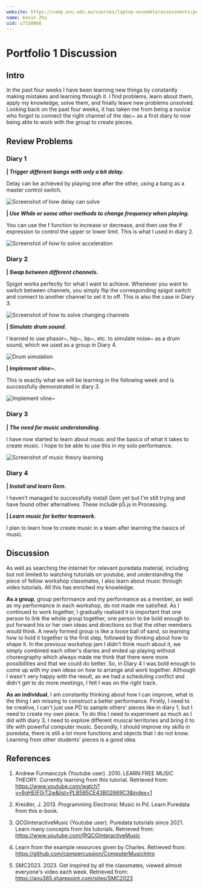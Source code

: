 ```yaml
---
website: https://comp.anu.edu.au/courses/laptop-ensemble/assessments/portfolio/
name: Kevin Zhu
uid: u7338066
---
```


# Portfolio 1 Discussion

## Intro
In the past four weeks I have been learning new things by constantly making mistakes and learning through it. I find problems, learn about them, apply my knowledge, solve them, and finally leave new problems unsolved. Looking back on the past four weeks, it has taken me from being a novice who forgot to connect the right channel of the dac~ as a first diary to now being able to work with the group to create pieces.

## Review Problems
### Diary 1

**| *Trigger different bangs with only a bit delay.***

Delay can be achieved by playing one after the other, using a bang as a master control switch.

![ Screenshot of how delay can solve](delay.png)

**| *Use While or some other methods to change frequency when playing.***

You can use the f function to increase or decrease, and then use the if expression to control the upper or lower limit. This is what I used in diary 2.

![ Screenshot of how to solve acceleration](accelerate.png)

### Diary 2

**| *Swap between different channels.***

Spigot works perfectly for what I want to achieve. Whenever you want to switch between channels, you simply flip the corresponding spigot switch and connect to another channel to set it to off. This is also the case in Diary 3.

![ Screenshot of how to solve changing channels](spigot.png)

**| *Simulate drum sound.***

I learned to use phasor~, hip~, bp~, etc. to simulate noise~ as a  drum sound, which we used as a group in Diary 4.

![ Drum simulation](drum.png)

**| *Implement vline~.***

This is exactly what we will be learning in the following week and is successfully demonstrated in diary 3.

![ Implement vline~](vline.png)

### Diary 3

**| *The need for music understanding.***

I have now started to learn about music and the basics of what it takes to create music. I hope to be able to use this in my solo performance.

![ Screenshot of music theory learning](learn.png)

### Diary 4

**| *Install and learn Gem.***

I haven't managed to successfully install Gem yet but I'm still trying and have found other alternatives. These include p5.js in Processing.

**| *Learn music for better teamwork.***

I plan to learn how to create music in a team after learning the basics of music.

## Discussion
As well as searching the internet for relevant puredata material, including but not limited to watching tutorials on youtube, and understanding the piece of fellow workshop classmates, I also learn about music through video tutorials. All this has enriched my knowledge.

**As a group**, group performance and my performance as a member, as well as my performance in each workshop, do not made me satisfied. As I continued to work together, I gradually realised it is important that one person to link the whole group together, one person to be bold enough to put forward his or her own ideas and directions so that the other members would think. A newly formed group is like a loose ball of sand, so learning how to hold it together is the first step, followed by thinking about how to shape it. In the previous workshop jam I didn't think much about it, we simply combined each other's diaries and ended up playing without choreography which always made me think that there were more possibilities and that we could do better. So, in Diary 4 I was bold enough to come up with my own ideas on how to arrange and work together. Although I wasn't very happy with the result, as we had a scheduling conflict and didn't get to do more meetings, I felt I was on the right track.

**As an individual**, I am constantly thinking about how I can improve, what is the thing I am missing to construct a better performance. Firstly, I need to be creative, I can't just use PD to sample others' pieces like in diary 1, but I need to create my own piece. To do this I need to experiment as much as I did with diary 3, I need to explore different musical territories and bring it to life with powerful computer music. Secondly, I should improve my skills in puredata, there is still a lot more functions and objects that I do not know. Learning from other students' pieces is a good idea.


## References
1. Andrew Furmanczyk (Youtube user). 2010. LEARN FREE MUSIC THEORY. Currently learning from this tutorial. Retrieved from: https://www.youtube.com/watch?v=6gHEIF0rT2w&list=PLB585CE43B02669C3&index=1

2. Kreidler, J. 2013. Programming Electronic Music in Pd. Learn Puredata from this e-book.

3. QCGInteractiveMusic (Youtube user). Puredata tutorials since 2021. Learn many concepts from his tutorials. Retrieved from: https://www.youtube.com/@QCGInteractiveMusic

4. Learn from the example resources given by Charles. Retrieved from: https://github.com/cpmpercussion/ComputerMusicIntro

5. SMC2023. 2023. Get inspired by all the classmates, viewed almost everyone's video each week. Retrieved from: https://anu365.sharepoint.com/sites/SMC2023
